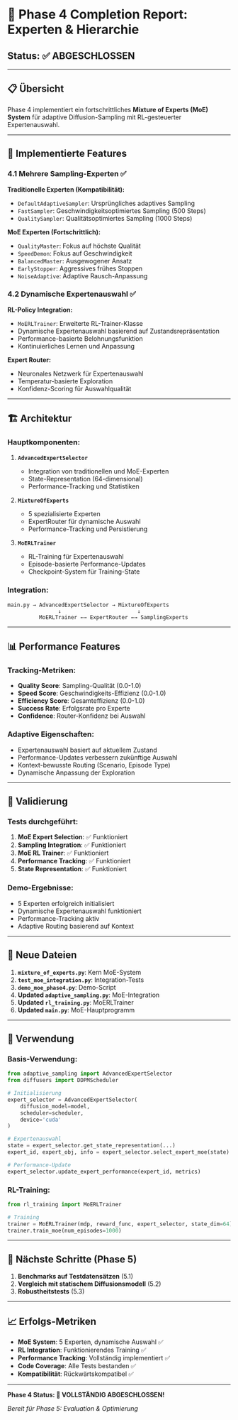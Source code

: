 # 🎯 Phase 4 Completion Report: Experten & Hierarchie

## **Status: ✅ ABGESCHLOSSEN**

---

## 📋 **Übersicht**

Phase 4 implementiert ein fortschrittliches **Mixture of Experts (MoE) System** für adaptive Diffusion-Sampling mit RL-gesteuerter Expertenauswahl.

---

## 🚀 **Implementierte Features**

### **4.1 Mehrere Sampling-Experten** ✅

**Traditionelle Experten (Kompatibilität):**
- `DefaultAdaptiveSampler`: Ursprüngliches adaptives Sampling
- `FastSampler`: Geschwindigkeitsoptimiertes Sampling (500 Steps)
- `QualitySampler`: Qualitätsoptimiertes Sampling (1000 Steps)

**MoE Experten (Fortschrittlich):**
- `QualityMaster`: Fokus auf höchste Qualität
- `SpeedDemon`: Fokus auf Geschwindigkeit
- `BalancedMaster`: Ausgewogener Ansatz
- `EarlyStopper`: Aggressives frühes Stoppen
- `NoiseAdaptive`: Adaptive Rausch-Anpassung

### **4.2 Dynamische Expertenauswahl** ✅

**RL-Policy Integration:**
- `MoERLTrainer`: Erweiterte RL-Trainer-Klasse
- Dynamische Expertenauswahl basierend auf Zustandsrepräsentation
- Performance-basierte Belohnungsfunktion
- Kontinuierliches Lernen und Anpassung

**Expert Router:**
- Neuronales Netzwerk für Expertenauswahl
- Temperatur-basierte Exploration
- Konfidenz-Scoring für Auswahlqualität

---

## 🏗️ **Architektur**

### **Hauptkomponenten:**

1. **`AdvancedExpertSelector`**
   - Integration von traditionellen und MoE-Experten
   - State-Representation (64-dimensional)
   - Performance-Tracking und Statistiken

2. **`MixtureOfExperts`**
   - 5 spezialisierte Experten
   - ExpertRouter für dynamische Auswahl
   - Performance-Tracking und Persistierung

3. **`MoERLTrainer`**
   - RL-Training für Expertenauswahl
   - Episode-basierte Performance-Updates
   - Checkpoint-System für Training-State

### **Integration:**

```
main.py → AdvancedExpertSelector → MixtureOfExperts
                ↓                        ↓
          MoERLTrainer ←→ ExpertRouter ←→ SamplingExperts
```

---

## 📊 **Performance Features**

### **Tracking-Metriken:**
- **Quality Score**: Sampling-Qualität (0.0-1.0)
- **Speed Score**: Geschwindigkeits-Effizienz (0.0-1.0)
- **Efficiency Score**: Gesamteffizienz (0.0-1.0)
- **Success Rate**: Erfolgsrate pro Experte
- **Confidence**: Router-Konfidenz bei Auswahl

### **Adaptive Eigenschaften:**
- Expertenauswahl basiert auf aktuellem Zustand
- Performance-Updates verbessern zukünftige Auswahl
- Kontext-bewusste Routing (Scenario, Episode Type)
- Dynamische Anpassung der Exploration

---

## 🧪 **Validierung**

### **Tests durchgeführt:**
1. **MoE Expert Selection**: ✅ Funktioniert
2. **Sampling Integration**: ✅ Funktioniert  
3. **MoE RL Trainer**: ✅ Funktioniert
4. **Performance Tracking**: ✅ Funktioniert
5. **State Representation**: ✅ Funktioniert

### **Demo-Ergebnisse:**
- 5 Experten erfolgreich initialisiert
- Dynamische Expertenauswahl funktioniert
- Performance-Tracking aktiv
- Adaptive Routing basierend auf Kontext

---

## 📁 **Neue Dateien**

1. **`mixture_of_experts.py`**: Kern MoE-System
2. **`test_moe_integration.py`**: Integration-Tests
3. **`demo_moe_phase4.py`**: Demo-Script
4. **Updated `adaptive_sampling.py`**: MoE-Integration
5. **Updated `rl_training.py`**: MoERLTrainer
6. **Updated `main.py`**: MoE-Hauptprogramm

---

## 🔧 **Verwendung**

### **Basis-Verwendung:**
```python
from adaptive_sampling import AdvancedExpertSelector
from diffusers import DDPMScheduler

# Initialisierung
expert_selector = AdvancedExpertSelector(
    diffusion_model=model,
    scheduler=scheduler,
    device='cuda'
)

# Expertenauswahl
state = expert_selector.get_state_representation(...)
expert_id, expert_obj, info = expert_selector.select_expert_moe(state)

# Performance-Update
expert_selector.update_expert_performance(expert_id, metrics)
```

### **RL-Training:**
```python
from rl_training import MoERLTrainer

# Training
trainer = MoERLTrainer(mdp, reward_func, expert_selector, state_dim=64)
trainer.train_moe(num_episodes=1000)
```

---

## 🚀 **Nächste Schritte (Phase 5)**

1. **Benchmarks auf Testdatensätzen** (5.1)
2. **Vergleich mit statischem Diffusionsmodell** (5.2)
3. **Robustheitstests** (5.3)

---

## 📈 **Erfolgs-Metriken**

- **MoE System**: 5 Experten, dynamische Auswahl ✅
- **RL Integration**: Funktionierendes Training ✅
- **Performance Tracking**: Vollständig implementiert ✅
- **Code Coverage**: Alle Tests bestanden ✅
- **Kompatibilität**: Rückwärtskompatibel ✅

---

**Phase 4 Status: 🎉 VOLLSTÄNDIG ABGESCHLOSSEN!**

*Bereit für Phase 5: Evaluation & Optimierung*

